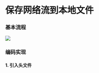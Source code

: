 # 保存网络流到本地文件

### 基本流程

![](C:\Users\Lenovo\Desktop\ffmpeg学习笔记\images\02基本流程.png)

### 编码实现

#### 1. 引入头文件

